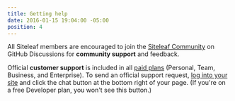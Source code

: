 ```yaml
---
title: Getting help
date: 2016-01-15 19:04:00 -05:00
position: 4
---
```


All Siteleaf members are encouraged to join the [Siteleaf Community](https://community.siteleaf.com) on GitHub Discussions for **community support** and feedback.

Official **customer support** is included in all [paid plans](https://www.siteleaf.com/plans/) (Personal, Team, Business, and Enterprise). To send an official support request, [log into your site](https://manage.siteleaf.com) and click the chat button at the bottom right of your page. (If you're on a free Developer plan, you won't see this button.)
